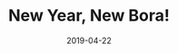 ---
title: "New Year, New Bora!"
show_title_on_cover: false
date: "2019-04-22"
version: 2
volume: 2
issue: 1
category: "Wordpress Posts"
format: "wordpress-v2022_2"
synopsis: "Zeanne helps out in a beach clean-up while her twin brother Zene scuba-dived to help replant corals."
url: ""
modes: [
    {mode_name: "Original", call_at: [0, 1, 2, 3, 4, 7, 10, 13, 14]},
    {mode_name: "Zene Only", call_at: [0, 1, 2, 3, 5, 8, 11, 13, 15]},
    {mode_name: "Zeanne Only", call_at: [0, 1, 2, 3, 6, 9, 12, 13, 16]}
]
---